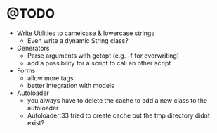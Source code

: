 # @TODO

* Write Utilities to camelcase & lowercase strings
  * Even write a dynamic String class?
* Generators
  * Parse arguments with getopt (e.g. -f for overwriting)
  * add a possibility for a script to call an other script
* Forms
  * allow more tags
  * better integration with models
* Autoloader
  * you always have to delete the cache to add a new class to the autoloader
  * Autoloader:33 tried to create cache but the tmp directory didnt exist?
